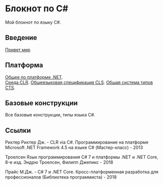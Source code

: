 # Блокнот по C#

Мой блокнот по языку C#.

## Введение
[Привет мир](./welcome/index.md)

## Платформа
[Общее по платформе .NET](./platform/index.md).  
[Среда CLR](./platform/clr.md).
[Общеязыковая спецификация CLS](./platform/cls.md).
[Общая система типов CTS](./platform/cts.md).

## Базовые конструкции
Все базовые конструкции, типы языка C#.


## Ссылки
Рихтер Рихтер Дж. -  CLR via C#. Программирование на платформе Microsoft .NET Framework 4.5 на языке C# (Мастер-класс) - 2013

Троелсен Язык программирования C# 7 и платформы .NET и .NET Core, 8-е изд. Эндрю Троелсен, Филипп Джепикс - 2018

Прайс М.Дж. - C# 7 и .NET Core. Кросс-платформенная разработка для профессионалов (Библиотека программиста) - 2018

